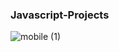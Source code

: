 ### Javascript-Projects
![mobile (1)](https://github.com/CemWebDev/Javascript-Projects/assets/137628926/97d16836-9f32-4512-9171-b3a459fc58ba)


